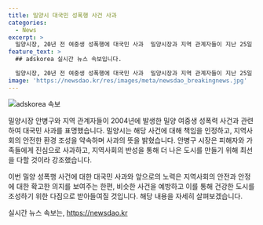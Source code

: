 ```yaml
---
title: 밀양시 대국민 성폭행 사건 사과
categories:
  - News
excerpt: >
  밀양시장, 20년 전 여중생 성폭행에 대국민 사과  밀양시장과 지역 관계자들이 지난 25일 여중생 집단 성폭행 사건에 사과했다. 이에 대해 안병구 시장은 비극적인 사건에 제대로 된 사과와 반성을 하지 못했다며 피해자와 가족에게 사과하며 안전한 도시를 만들기 위해 노력하겠다고 말했다. 지난 2004년 발생한 성폭행 사건은 44명의 남학생이 1년간 여중생을 집단으로 성폭행한 사건으로, 가해자 중 10명은 기소되고 20명은 소년원으로 보내졌다.
feature_text: >
  ## adskorea 실시간 뉴스 속보입니다.

  밀양시장, 20년 전 여중생 성폭행에 대국민 사과  밀양시장과 지역 관계자들이 지난 25일 여중생 집단 성폭행 사건에 사과했다. 이에 대해 안병구 시장은 비극적인 사건에 제대로 된 사과와 반성을 하지 못했다며 피해자와 가족에게 사과하며 안전한 도시를 만들기 위해 노력하겠다고 말했다. 지난 2004년 발생한 성폭행 사건은 44명의 남학생이 1년간 여중생을 집단으로 성폭행한 사건으로, 가해자 중 10명은 기소되고 20명은 소년원으로 보내졌다.
image: 'https://newsdao.kr/res/images/meta/newsdao_breakingnews.jpg'
---
```


<p><img src="https://newsdao.kr/res/images/meta/newsdao_breakingnews.jpg" alt="adskorea 속보" /></p>

<p>밀양시장 안병구와 지역 관계자들이 2004년에 발생한 밀양 여중생 성폭력 사건과 관련하여 대국민 사과를 표명했습니다. 밀양시는 해당 사건에 대해 책임을 인정하고, 지역사회의 안전한 환경 조성을 약속하며 사과의 뜻을 밝혔습니다. 안병구 시장은 피해자와 가족들에게 진심으로 사과하고, 지역사회의 반성을 통해 더 나은 도시를 만들기 위해 최선을 다할 것이라 강조했습니다.</p>

<p>이번 밀양 성폭행 사건에 대한 대국민 사과와 앞으로의 노력은 지역사회의 안전과 안정에 대한 확고한 의지를 보여주는 한편, 비슷한 사건을 예방하고 이를 통해 건강한 도시를 조성하기 위한 다짐으로 받아들여질 것입니다. 해당 내용을 자세히 살펴보겠습니다.</p>
실시간 뉴스 속보는, <a href="https://newsdao.kr" rel="dofollow">https://newsdao.kr</a>


